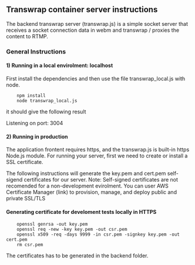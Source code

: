 ## Transwrap container server instructions

The backend transwrap server (transwrap.js) is a simple socket server that receives a socket connection data in webm and transwrap / proxies the content to RTMP.

### General Instructions

#### 1) Running in a local envirolment: localhost

First install the dependencies and then use the file transwrap_local.js with node.
```
    npm install
    node transwrap_local.js
```

it should give the following result

Listening on port: 3004

#### 2) Running in production

The application frontent requires https, and the transwrap.js is built-in https Node.js module.
For running your server, first we need to create or install a SSL certificate.

The following instructions will generate the key.pem and cert.pem self-sigend certificates for our server.
Note: Self-signed certificates are not recomended for a non-development evirolment. You can user AWS Certificate Manager (link) to provision, manage, and deploy public and private SSL/TLS 

#### Generating certificate for develoment tests locally in HTTPS

```
    openssl genrsa -out key.pem
    openssl req -new -key key.pem -out csr.pem
    openssl x509 -req -days 9999 -in csr.pem -signkey key.pem -out cert.pem
    rm csr.pem
```

The certificates has to be generated in the backend folder.
